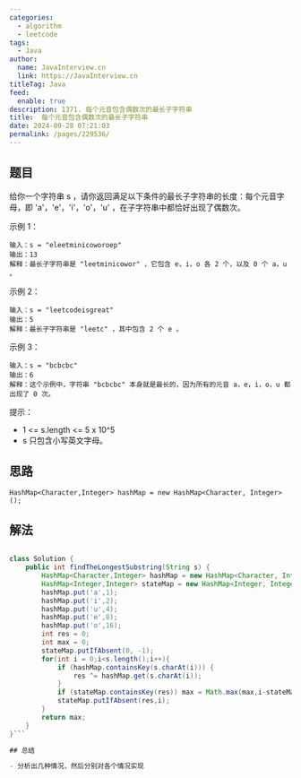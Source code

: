 ```yaml
---
categories: 
  - algorithm
  - leetcode
tags: 
  - Java
author: 
  name: JavaInterview.cn
  link: https://JavaInterview.cn
titleTag: Java
feed: 
  enable: true
description: 1371. 每个元音包含偶数次的最长子字符串
title:  每个元音包含偶数次的最长子字符串
date: 2024-09-28 07:21:03
permalink: /pages/229536/
---
```


## 题目

给你一个字符串 s ，请你返回满足以下条件的最长子字符串的长度：每个元音字母，即 'a'，'e'，'i'，'o'，'u' ，在子字符串中都恰好出现了偶数次。



示例 1：

    输入：s = "eleetminicoworoep"
    输出：13
    解释：最长子字符串是 "leetminicowor" ，它包含 e，i，o 各 2 个，以及 0 个 a，u 。
示例 2：

    输入：s = "leetcodeisgreat"
    输出：5
    解释：最长子字符串是 "leetc" ，其中包含 2 个 e 。
示例 3：

    输入：s = "bcbcbc"
    输出：6
    解释：这个示例中，字符串 "bcbcbc" 本身就是最长的，因为所有的元音 a，e，i，o，u 都出现了 0 次。


提示：

* 1 <= s.length <= 5 x 10^5
* s 只包含小写英文字母。

## 思路

    HashMap<Character,Integer> hashMap = new HashMap<Character, Integer>();


## 解法
```java

class Solution {
    public int findTheLongestSubstring(String s) {
        HashMap<Character,Integer> hashMap = new HashMap<Character, Integer>();
        HashMap<Integer,Integer> stateMap = new HashMap<Integer, Integer>();
        hashMap.put('a',1);
        hashMap.put('i',2);
        hashMap.put('u',4);
        hashMap.put('e',8);
        hashMap.put('o',16);
        int res = 0;
        int max = 0;
        stateMap.putIfAbsent(0, -1);
        for(int i = 0;i<s.length();i++){
            if (hashMap.containsKey(s.charAt(i))) {
                res ^= hashMap.get(s.charAt(i));
            }
            if (stateMap.containsKey(res)) max = Math.max(max,i-stateMap.get(res));
            stateMap.putIfAbsent(res,i);
        }
        return max;
    }
}```

## 总结

- 分析出几种情况，然后分别对各个情况实现 
